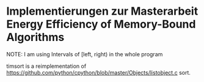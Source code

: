 # Implementierungen zur Masterarbeit Energy Efficiency of Memory-Bound Algorithms

NOTE: I am using Intervals of [left, right) in the whole program

timsort is a reimplementation of https://github.com/python/cpython/blob/master/Objects/listobject.c sort.